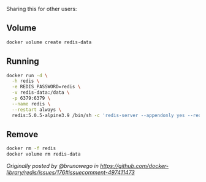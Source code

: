 Sharing this for other users:

## Volume

```sh
docker volume create redis-data
```

## Running

```sh
docker run -d \
  -h redis \
  -e REDIS_PASSWORD=redis \
  -v redis-data:/data \
  -p 6379:6379 \
  --name redis \
  --restart always \
  redis:5.0.5-alpine3.9 /bin/sh -c 'redis-server --appendonly yes --requirepass ${REDIS_PASSWORD}'
```

## Remove

```sh
docker rm -f redis
docker volume rm redis-data
```

_Originally posted by @brunowego in https://github.com/docker-library/redis/issues/176#issuecomment-497411473_
            
